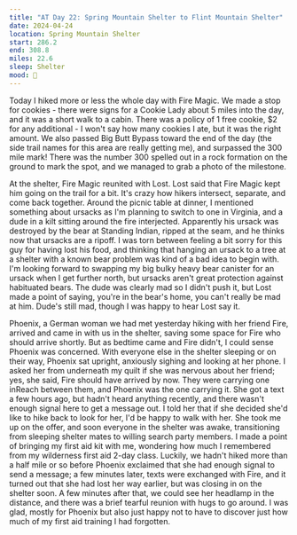 ```yaml
---
title: "AT Day 22: Spring Mountain Shelter to Flint Mountain Shelter"
date: 2024-04-24
location: Spring Mountain Shelter
start: 286.2
end: 308.8
miles: 22.6
sleep: Shelter
mood: 🙂
---
```

Today I hiked more or less the whole day with Fire Magic. We made a stop for cookies - there were signs for a Cookie Lady about 5 miles into the day, and it was a short walk to a cabin. There was a policy of 1 free cookie, $2 for any additional - I won't say how many cookies I ate, but it was the right amount. We also passed Big Butt Bypass toward the end of the day (the side trail names for this area are really getting me), and surpassed the 300 mile mark! There was the number 300 spelled out in a rock formation on the ground to mark the spot, and we managed to grab a photo of the milestone.

At the shelter, Fire Magic reunited with Lost. Lost said that Fire Magic kept him going on the trail for a bit. It's crazy how hikers intersect, separate, and come back together. Around the picnic table at dinner, I mentioned something about ursacks as I'm planning to switch to one in Virginia, and a dude in a kilt sitting around the fire interjected. Apparently his ursack was destroyed by the bear at Standing Indian, ripped at the seam, and he thinks now that ursacks are a ripoff. I was torn between feeling a bit sorry for this guy for having lost his food, and thinking that hanging an ursack to a tree at a shelter with a known bear problem was kind of a bad idea to begin with. I'm looking forward to swapping my big bulky heavy bear canister for an ursack when I get further north, but ursacks aren't great protection against habituated bears. The dude was clearly mad so I didn't push it, but Lost made a point of saying, you're in the bear's home, you can't really be mad at him. Dude's still mad, though I was happy to hear Lost say it.

Phoenix, a German woman we had met yesterday hiking with her friend Fire, arrived and came in with us in the shelter, saving some space for Fire who should arrive shortly. But as bedtime came and Fire didn't, I could sense Phoenix was concerned. With everyone else in the shelter sleeping or on their way, Phoenix sat upright, anxiously sighing and looking at her phone. I asked her from underneath my quilt if she was nervous about her friend; yes, she said, Fire should have arrived by now. They were carrying one inReach between them, and Phoenix was the one carrying it. She got a text a few hours ago, but hadn't heard anything recently, and there wasn't enough signal here to get a message out. I told her that if she decided she'd like to hike back to look for her, I'd be happy to walk with her. She took me up on the offer, and soon everyone in the shelter was awake, transitioning from sleeping shelter mates to willing search party members. I made a point of bringing my first aid kit with me, wondering how much I remembered from my wilderness first aid 2-day class. Luckily, we hadn't hiked more than a half mile or so before Phoenix exclaimed that she had enough signal to send a message; a few minutes later, texts were exchanged with Fire, and it turned out that she had lost her way earlier, but was closing in on the shelter soon. A few minutes after that, we could see her headlamp in the distance, and there was a brief tearful reunion with hugs to go around. I was glad, mostly for Phoenix but also just happy not to have to discover just how much of my first aid training I had forgotten.
